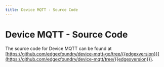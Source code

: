 ```yaml
---
title: Device MQTT - Source Code
---
```


# Device MQTT - Source Code

The source code for Device MQTT can be found at [https://github.com/edgexfoundry/device-mqtt-go/tree/{{edgexversion}}](https://github.com/edgexfoundry/device-mqtt/tree/{{edgexversion}}).